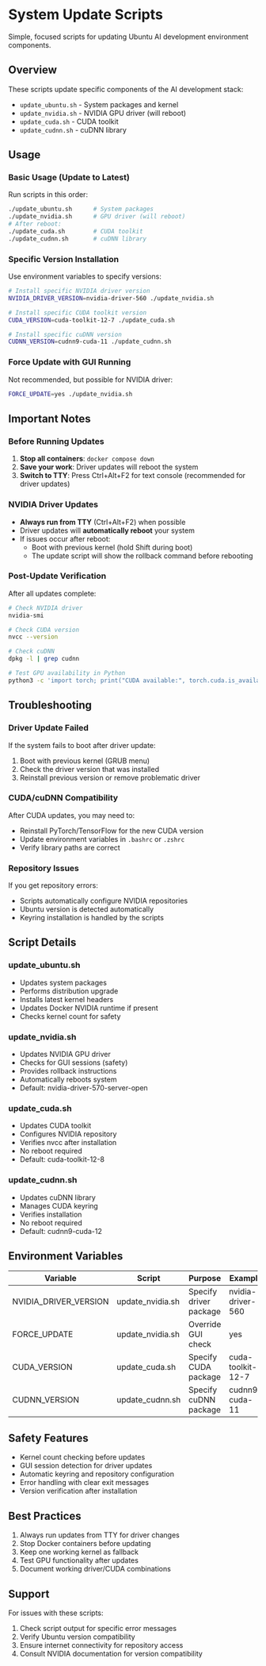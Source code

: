 # System Update Scripts

Simple, focused scripts for updating Ubuntu AI development environment components.

## Overview

These scripts update specific components of the AI development stack:
- `update_ubuntu.sh` - System packages and kernel
- `update_nvidia.sh` - NVIDIA GPU driver (will reboot)
- `update_cuda.sh` - CUDA toolkit
- `update_cudnn.sh` - cuDNN library

## Usage

### Basic Usage (Update to Latest)

Run scripts in this order:
```bash
./update_ubuntu.sh      # System packages
./update_nvidia.sh      # GPU driver (will reboot)
# After reboot:
./update_cuda.sh        # CUDA toolkit
./update_cudnn.sh       # cuDNN library
```

### Specific Version Installation

Use environment variables to specify versions:

```bash
# Install specific NVIDIA driver version
NVIDIA_DRIVER_VERSION=nvidia-driver-560 ./update_nvidia.sh

# Install specific CUDA toolkit version
CUDA_VERSION=cuda-toolkit-12-7 ./update_cuda.sh

# Install specific cuDNN version
CUDNN_VERSION=cudnn9-cuda-11 ./update_cudnn.sh
```

### Force Update with GUI Running

Not recommended, but possible for NVIDIA driver:
```bash
FORCE_UPDATE=yes ./update_nvidia.sh
```

## Important Notes

### Before Running Updates

1. **Stop all containers**: `docker compose down`
2. **Save your work**: Driver updates will reboot the system
3. **Switch to TTY**: Press Ctrl+Alt+F2 for text console (recommended for driver updates)

### NVIDIA Driver Updates

- **Always run from TTY** (Ctrl+Alt+F2) when possible
- Driver updates will **automatically reboot** your system
- If issues occur after reboot:
  - Boot with previous kernel (hold Shift during boot)
  - The update script will show the rollback command before rebooting

### Post-Update Verification

After all updates complete:
```bash
# Check NVIDIA driver
nvidia-smi

# Check CUDA version
nvcc --version

# Check cuDNN
dpkg -l | grep cudnn

# Test GPU availability in Python
python3 -c 'import torch; print("CUDA available:", torch.cuda.is_available())'
```

## Troubleshooting

### Driver Update Failed

If the system fails to boot after driver update:
1. Boot with previous kernel (GRUB menu)
2. Check the driver version that was installed
3. Reinstall previous version or remove problematic driver

### CUDA/cuDNN Compatibility

After CUDA updates, you may need to:
- Reinstall PyTorch/TensorFlow for the new CUDA version
- Update environment variables in `.bashrc` or `.zshrc`
- Verify library paths are correct

### Repository Issues

If you get repository errors:
- Scripts automatically configure NVIDIA repositories
- Ubuntu version is detected automatically
- Keyring installation is handled by the scripts

## Script Details

### update_ubuntu.sh
- Updates system packages
- Performs distribution upgrade
- Installs latest kernel headers
- Updates Docker NVIDIA runtime if present
- Checks kernel count for safety

### update_nvidia.sh
- Updates NVIDIA GPU driver
- Checks for GUI sessions (safety)
- Provides rollback instructions
- Automatically reboots system
- Default: nvidia-driver-570-server-open

### update_cuda.sh
- Updates CUDA toolkit
- Configures NVIDIA repository
- Verifies nvcc after installation
- No reboot required
- Default: cuda-toolkit-12-8

### update_cudnn.sh
- Updates cuDNN library
- Manages CUDA keyring
- Verifies installation
- No reboot required
- Default: cudnn9-cuda-12

## Environment Variables

| Variable | Script | Purpose | Example |
|----------|--------|---------|---------|
| NVIDIA_DRIVER_VERSION | update_nvidia.sh | Specify driver package | nvidia-driver-560 |
| FORCE_UPDATE | update_nvidia.sh | Override GUI check | yes |
| CUDA_VERSION | update_cuda.sh | Specify CUDA package | cuda-toolkit-12-7 |
| CUDNN_VERSION | update_cudnn.sh | Specify cuDNN package | cudnn9-cuda-11 |

## Safety Features

- Kernel count checking before updates
- GUI session detection for driver updates
- Automatic keyring and repository configuration
- Error handling with clear exit messages
- Version verification after installation

## Best Practices

1. Always run updates from TTY for driver changes
2. Stop Docker containers before updating
3. Keep one working kernel as fallback
4. Test GPU functionality after updates
5. Document working driver/CUDA combinations

## Support

For issues with these scripts:
1. Check script output for specific error messages
2. Verify Ubuntu version compatibility
3. Ensure internet connectivity for repository access
4. Consult NVIDIA documentation for version compatibility